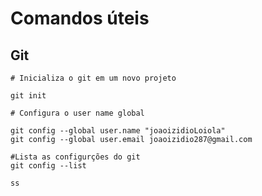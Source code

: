 # Comandos úteis

## Git

```
# Inicializa o git em um novo projeto

git init
```


```
# Configura o user name global 

git config --global user.name "joaoizidioLoiola" 
git config --global user.email joaoizidio287@gmail.com
```

```
#Lista as configurções do git
git config --list

ss


```